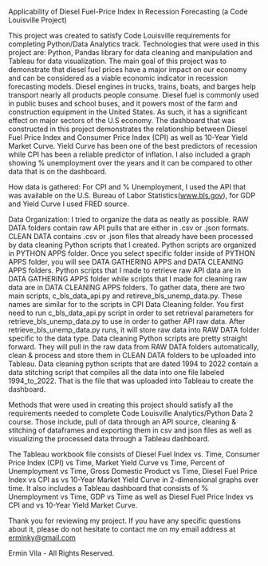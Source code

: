 Applicability of Diesel Fuel-Price Index in Recession Forecasting (a Code Louisville Project)

This project was created to satisfy Code Louisville requirements for completing Python/Data Analytics track. Technologies that were used in this project are: 
Python, Pandas library for data cleaning and manipulation and Tableau for data visualization. The main goal of this project was to demonstrate that diesel fuel
prices have a major impact on our economy and can be considered as a viable economic indicator in recession forecasting models. Diesel engines in trucks, trains,
boats, and barges help transport nearly all products people consume. Diesel fuel is commonly used in public buses and school buses, and it powers most of the farm 
and construction equipment in the United States. As such, it has a significant effect on major sectors of the U.S economy. The dashboard that was constructed in this
project demonstrates the relationship between Diesel Fuel Price Index and Consumer Price Index (CPI) as well as 10-Year Yield Market Curve. Yield Curve has been one
of the best predictors of recession while CPI has been a reliable predictor of inflation. I also included a graph showing % unemployment over the years and it can
be compared to other data that is on the dashboard. 

How data is gathered: 
For CPI and % Unemployment, I used the API that was available on the U.S. Bureau of Labor Statistics(www.bls.gov), for GDP and Yield Curve I used FRED source. 

Data Organization:
I tried to organize the data as neatly as possible. RAW DATA folders contain raw API pulls that are either in .csv or .json formats. CLEAN DATA contains .csv or .json
files that already have been processed by data cleaning Python scripts that I created. Python scripts are organized in PYTHON APPS folder. Once you select specific folder
inside of PYTHON APPS folder, you will see DATA GATHERING APPS and DATA CLEANING APPS folders. Python scripts that I made to retrieve raw API data are in DATA 
GATHERING APPS folder while scripts that I made for cleaning raw data are in DATA CLEANING APPS folders. To gather data, there are two main scripts, c_bls_data_api.py and
retireve_bls_unemp_data.py. These names are similar for to the scripts in CPI Data Cleaning folder. You first need to run c_bls_data_api.py script in order to set 
retrieval parameters for retrieve_bls_unemp_data.py to use in order to gather API raw data. After retrieve_bls_unemp_data.py runs, it will store raw data into RAW DATA
folder specific to the data type. Data cleaning Python scripts are pretty straight forward. They will pull in the raw data from RAW DATA folders automatically, clean & 
process and store them in CLEAN DATA folders to be uploaded into Tableau. Data cleaning python scripts that are dated 1994 to 2022 contain a data stitching script that
compiles all the data into one file labeled 1994_to_2022. That is the file that was uploaded into Tableau to create the dashboard. 

Methods that were used in creating this project should satisfy all the requirements needed to complete Code Louisville Analytics/Python Data 2 course. Those include, 
pull of data through an API source, cleaning & stitching of dataframes and exporting them in csv and json files as well as visualizing the processed data through a
Tableau dashboard. 

The Tableau workbook file consists of Diesel Fuel Index vs. Time, Consumer Price Index (CPI) vs Time, Market Yield Curve vs Time, Percent of Unemployment vs Time, Gross
Domestic Product vs Time, Diesel Fuel Price Index vs CPI as vs 10-Year Market Yield Curve in 2-dimensional graphs over time. It also includes a Tableau dashboard that consists
of % Unemployment vs Time, GDP vs Time as well as Diesel Fuel Price Index vs CPI and vs 10-Year Yield Market Curve.

Thank you for reviewing my project. If you have any specific questions about it, please do not hesitate to contact me on my email address at erminky@gmail.com


Ermin Vila - All Rights Reserved.
